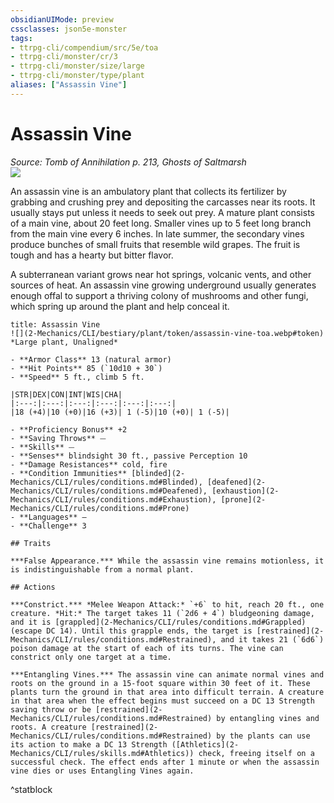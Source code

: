```yaml
---
obsidianUIMode: preview
cssclasses: json5e-monster
tags:
- ttrpg-cli/compendium/src/5e/toa
- ttrpg-cli/monster/cr/3
- ttrpg-cli/monster/size/large
- ttrpg-cli/monster/type/plant
aliases: ["Assassin Vine"]
---
```

# Assassin Vine
*Source: Tomb of Annihilation p. 213, Ghosts of Saltmarsh*  
![](2-Mechanics/CLI/bestiary/plant/img/assassin-vine.webp#right)

An assassin vine is an ambulatory plant that collects its fertilizer by grabbing and crushing prey and depositing the carcasses near its roots. It usually stays put unless it needs to seek out prey. A mature plant consists of a main vine, about 20 feet long. Smaller vines up to 5 feet long branch from the main vine every 6 inches. In late summer, the secondary vines produce bunches of small fruits that resemble wild grapes. The fruit is tough and has a hearty but bitter flavor.

A subterranean variant grows near hot springs, volcanic vents, and other sources of heat. An assassin vine growing underground usually generates enough offal to support a thriving colony of mushrooms and other fungi, which spring up around the plant and help conceal it.

```ad-statblock
title: Assassin Vine
![](2-Mechanics/CLI/bestiary/plant/token/assassin-vine-toa.webp#token)
*Large plant, Unaligned*

- **Armor Class** 13 (natural armor)
- **Hit Points** 85 (`10d10 + 30`) 
- **Speed** 5 ft., climb 5 ft.

|STR|DEX|CON|INT|WIS|CHA|
|:---:|:---:|:---:|:---:|:---:|:---:|
|18 (+4)|10 (+0)|16 (+3)| 1 (-5)|10 (+0)| 1 (-5)|

- **Proficiency Bonus** +2
- **Saving Throws** ⏤
- **Skills** ⏤
- **Senses** blindsight 30 ft., passive Perception 10
- **Damage Resistances** cold, fire
- **Condition Immunities** [blinded](2-Mechanics/CLI/rules/conditions.md#Blinded), [deafened](2-Mechanics/CLI/rules/conditions.md#Deafened), [exhaustion](2-Mechanics/CLI/rules/conditions.md#Exhaustion), [prone](2-Mechanics/CLI/rules/conditions.md#Prone)
- **Languages** —
- **Challenge** 3

## Traits

***False Appearance.*** While the assassin vine remains motionless, it is indistinguishable from a normal plant.

## Actions

***Constrict.*** *Melee Weapon Attack:* `+6` to hit, reach 20 ft., one creature. *Hit:* The target takes 11 (`2d6 + 4`) bludgeoning damage, and it is [grappled](2-Mechanics/CLI/rules/conditions.md#Grappled) (escape DC 14). Until this grapple ends, the target is [restrained](2-Mechanics/CLI/rules/conditions.md#Restrained), and it takes 21 (`6d6`) poison damage at the start of each of its turns. The vine can constrict only one target at a time.

***Entangling Vines.*** The assassin vine can animate normal vines and roots on the ground in a 15-foot square within 30 feet of it. These plants turn the ground in that area into difficult terrain. A creature in that area when the effect begins must succeed on a DC 13 Strength saving throw or be [restrained](2-Mechanics/CLI/rules/conditions.md#Restrained) by entangling vines and roots. A creature [restrained](2-Mechanics/CLI/rules/conditions.md#Restrained) by the plants can use its action to make a DC 13 Strength ([Athletics](2-Mechanics/CLI/rules/skills.md#Athletics)) check, freeing itself on a successful check. The effect ends after 1 minute or when the assassin vine dies or uses Entangling Vines again.
```
^statblock